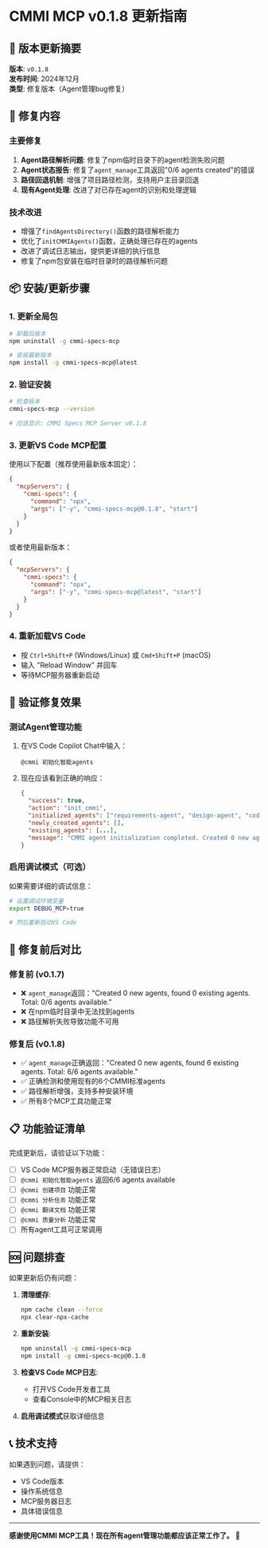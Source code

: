 # CMMI MCP v0.1.8 更新指南

## 🚀 版本更新摘要

**版本**: `v0.1.8`  
**发布时间**: 2024年12月  
**类型**: 修复版本（Agent管理bug修复）

## 🔧 修复内容

### 主要修复
1. **Agent路径解析问题**: 修复了npm临时目录下的agent检测失败问题
2. **Agent状态报告**: 修复了`agent_manage`工具返回"0/6 agents created"的错误
3. **路径回退机制**: 增强了项目路径检测，支持用户主目录回退
4. **现有Agent处理**: 改进了对已存在agent的识别和处理逻辑

### 技术改进
- 增强了`findAgentsDirectory()`函数的路径解析能力
- 优化了`initCMMIAgents()`函数，正确处理已存在的agents
- 改进了调试日志输出，提供更详细的执行信息
- 修复了npm包安装在临时目录时的路径解析问题

## 📦 安装/更新步骤

### 1. 更新全局包
```bash
# 卸载旧版本
npm uninstall -g cmmi-specs-mcp

# 安装最新版本
npm install -g cmmi-specs-mcp@latest
```

### 2. 验证安装
```bash
# 检查版本
cmmi-specs-mcp --version

# 应该显示: CMMI Specs MCP Server v0.1.8
```

### 3. 更新VS Code MCP配置

使用以下配置（推荐使用最新版本固定）：

```json
{
  "mcpServers": {
    "cmmi-specs": {
      "command": "npx",
      "args": ["-y", "cmmi-specs-mcp@0.1.8", "start"]
    }
  }
}
```

或者使用最新版本：

```json
{
  "mcpServers": {
    "cmmi-specs": {
      "command": "npx",
      "args": ["-y", "cmmi-specs-mcp@latest", "start"]
    }
  }
}
```

### 4. 重新加载VS Code
- 按 `Ctrl+Shift+P` (Windows/Linux) 或 `Cmd+Shift+P` (macOS)
- 输入 "Reload Window" 并回车
- 等待MCP服务器重新启动

## 🧪 验证修复效果

### 测试Agent管理功能
1. 在VS Code Copilot Chat中输入：
   ```
   @cmmi 初始化智能agents
   ```

2. 现在应该看到正确的响应：
   ```json
   {
     "success": true,
     "action": "init_cmmi",
     "initialized_agents": ["requirements-agent", "design-agent", "coding-agent", "test-agent", "tasks-agent", "spec-agent"],
     "newly_created_agents": [],
     "existing_agents": [...],
     "message": "CMMI agent initialization completed. Created 0 new agents, found 6 existing agents. Total: 6/6 agents available."
   }
   ```

### 启用调试模式（可选）
如果需要详细的调试信息：

```bash
# 设置调试环境变量
export DEBUG_MCP=true

# 然后重新启动VS Code
```

## 🐛 修复前后对比

### 修复前 (v0.1.7)
- ❌ `agent_manage`返回："Created 0 new agents, found 0 existing agents. Total: 0/6 agents available."
- ❌ 在npm临时目录中无法找到agents
- ❌ 路径解析失败导致功能不可用

### 修复后 (v0.1.8)
- ✅ `agent_manage`正确返回："Created 0 new agents, found 6 existing agents. Total: 6/6 agents available."
- ✅ 正确检测和使用现有的6个CMMI标准agents
- ✅ 路径解析增强，支持多种安装环境
- ✅ 所有8个MCP工具功能正常

## 📋 功能验证清单

完成更新后，请验证以下功能：

- [ ] VS Code MCP服务器正常启动（无错误日志）
- [ ] `@cmmi 初始化智能agents` 返回6/6 agents available
- [ ] `@cmmi 创建项目` 功能正常
- [ ] `@cmmi 分析任务` 功能正常
- [ ] `@cmmi 翻译文档` 功能正常
- [ ] `@cmmi 质量分析` 功能正常
- [ ] 所有agent工具可正常调用

## 🆘 问题排查

如果更新后仍有问题：

1. **清理缓存**:
   ```bash
   npm cache clean --force
   npx clear-npx-cache
   ```

2. **重新安装**:
   ```bash
   npm uninstall -g cmmi-specs-mcp
   npm install -g cmmi-specs-mcp@0.1.8
   ```

3. **检查VS Code MCP日志**:
   - 打开VS Code开发者工具
   - 查看Console中的MCP相关日志

4. **启用调试模式**获取详细信息

## 📞 技术支持

如果遇到问题，请提供：
- VS Code版本
- 操作系统信息
- MCP服务器日志
- 具体错误信息

---

**感谢使用CMMI MCP工具！现在所有agent管理功能都应该正常工作了。** 🎯
